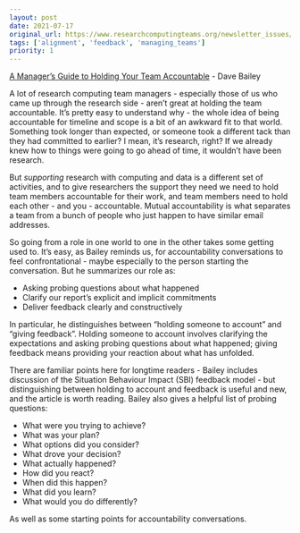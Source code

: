 ```yaml
---
layout: post
date: 2021-07-17
original_url: https://www.researchcomputingteams.org/newsletter_issues/0083
tags: ['alignment', 'feedback', 'managing_teams']
priority: 1
---
```


<!-- markdownlint-disable MD033 -->
<!-- markdownlint-disable MD041 -->
<!-- markdownlint-disable MD049 -->

[A Manager’s Guide to Holding Your Team Accountable](https://medium.dave-bailey.com/a-manager-guide-to-holding-your-team-accountable-a05aac67294c) - Dave Bailey

A lot of research computing team managers - especially those of us who came up through the research side - aren’t great at holding the team accountable.  It’s pretty easy to understand why - the whole idea of being accountable for timeline and scope is a bit of an awkward fit to that world.  Something took longer than expected, or someone took a different tack than they had committed to earlier?   I mean, it’s research, right?  If we already knew how to things were going to go ahead of time, it wouldn’t have been research.

But *supporting* research with computing and data is a different set of activities, and to give researchers the support they need we need to hold team members accountable for their work, and team members need to hold each other - and you - accountable.  Mutual accountability is what separates a team from a bunch of people who just happen to have similar email addresses.

So going from a role in one world to one in the other takes some getting used to.  It’s easy, as Bailey reminds us, for accountability conversations to feel confrontational - maybe especially to the person starting the conversation.   But he summarizes our role as:

- Asking probing questions about what happened
- Clarify our report’s explicit and implicit commitments
- Deliver feedback clearly and constructively

In particular, he distinguishes between “holding someone to account” and “giving feedback”.  Holding someone to account involves clarifying the expectations and asking probing questions about what happened; giving feedback means providing your reaction about what has unfolded.

There are familiar points here for longtime readers - Bailey includes discussion of the Situation Behaviour Impact (SBI) feedback model - but distinguishing between holding to account and feedback is useful and new, and the article is worth reading.  Bailey also gives a helpful list of probing questions:

- What were you trying to achieve?
- What was your plan?
- What options did you consider?
- What drove your decision?
- What actually happened?
- How did you react?
- When did this happen?
- What did you learn?
- What would you do differently?

As well as some starting points for accountability conversations.
